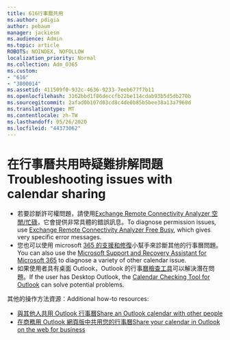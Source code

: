 ```yaml
---
title: 616行事曆共用
ms.author: pdigia
author: pebaum
manager: jackiesm
ms.audience: Admin
ms.topic: article
ROBOTS: NOINDEX, NOFOLLOW
localization_priority: Normal
ms.collection: Adm_O365
ms.custom:
- "616"
- "3800014"
ms.assetid: 411509f0-932c-4636-9233-7eeb677f7b11
ms.openlocfilehash: 3162bbd1f86deccfb22be114cdab93b5d5db270b
ms.sourcegitcommit: 2afad0b107d03cd8c4de0b85b5bee38a13a7960d
ms.translationtype: MT
ms.contentlocale: zh-TW
ms.lasthandoff: 05/26/2020
ms.locfileid: "44373062"
---
```

# <a name="troubleshooting-issues-with-calendar-sharing"></a><span data-ttu-id="7cd9d-102">在行事曆共用時疑難排解問題</span><span class="sxs-lookup"><span data-stu-id="7cd9d-102">Troubleshooting issues with calendar sharing</span></span>

- <span data-ttu-id="7cd9d-103">若要診斷許可權問題，請使用[Exchange Remote Connectivity Analyzer 空閒/忙碌](https://testconnectivity.microsoft.com/Default.aspx?testId=freeBusy)，它會提供非常具體的錯誤訊息。</span><span class="sxs-lookup"><span data-stu-id="7cd9d-103">To diagnose permission issues, use [Exchange Remote Connectivity Analyzer Free Busy](https://testconnectivity.microsoft.com/Default.aspx?testId=freeBusy), which gives very specific error messages.</span></span>
- <span data-ttu-id="7cd9d-104">您也可以使用 microsoft [365 的支援和修復](https://diagnostics.office.com/)小幫手來診斷其他的行事曆問題。</span><span class="sxs-lookup"><span data-stu-id="7cd9d-104">You can also use the [Microsoft Support and Recovery Assistant for Microsoft 365](https://diagnostics.office.com/) to diagnose a variety of other calendar issue.</span></span> 
- <span data-ttu-id="7cd9d-105">如果使用者具有桌面 Outlook，Outlook 的行事[曆檢查工具](https://www.microsoft.com/download/details.aspx?id=28786)可以解決潛在問題。</span><span class="sxs-lookup"><span data-stu-id="7cd9d-105">If the user has Desktop Outlook, the [Calendar Checking Tool for Outlook](https://www.microsoft.com/download/details.aspx?id=28786) can solve potential problems.</span></span>

<span data-ttu-id="7cd9d-106">其他的操作方法資源：</span><span class="sxs-lookup"><span data-stu-id="7cd9d-106">Additional how-to resources:</span></span>

- [<span data-ttu-id="7cd9d-107">與其他人共用 Outlook 行事曆</span><span class="sxs-lookup"><span data-stu-id="7cd9d-107">Share an Outlook calendar with other people</span></span>](https://support.office.com/article/353ed2c1-3ec5-449d-8c73-6931a0adab88)
- [<span data-ttu-id="7cd9d-108">在商務用 Outlook 網頁版中共用您的行事曆</span><span class="sxs-lookup"><span data-stu-id="7cd9d-108">Share your calendar in Outlook on the web for business</span></span>](https://support.office.com/article/7ecef8ae-139c-40d9-bae2-a23977ee58d5)
